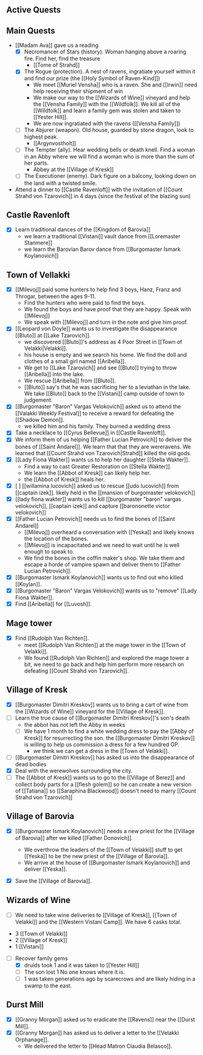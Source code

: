 ## Active Quests

## Main Quests

- [[Madam Ava]] gave us a reading
	- [x] Necromancer of Stars (history). Woman hanging above a roaring fire. Find her, find the treasure 
		-  [[Tome of Strahd]]
	- [x]  The Rogue (protection). A nest of ravens, ingratiate yourself within it and find our prize (the [[Holy Symbol of Raven-Kind]]) 
		-  We meet [[Muriel Vensha]] who is a raven. She and [[Irwin]] need help receiving their shipment of win
		- We make our way to the [[Wizards of Wine]] vineyard and help the [[Vensha Family]] with the [[Wildfolk]]. We kill all of the [[Wildfolk]] and learn a family gem was stolen and taken to [[Yester Hill]].
		- We are now ingratiated with the ravens ([[Vensha Family]])
	- [ ] The Abjurer (weapon). Old house, guarded by stone dragon, look to highest peak. 
		-  [[Argynvostholt]]
	- [ ] The Tempter (ally). Hear wedding bells or death knell. Find a woman in an Abby where we will find a woman who is more than the sum of her parts. 
		- Abbey at the [[Village of Kresk]]
	- [ ] The Executioner (enemy). Dark figure on a balcony, looking down on the land with a twisted smile.
- Attend a dinner to [[Castle Ravenloft]] with the invitation of [[Count Strahd von Tzarovich]] in 4 days (since the festival of the blazing sun)

## Castle Ravenloft

- [x] Learn traditional dances of the [[Kingdom of Barovia]]
	- we learn a traditional [[Vistani]] vault dance from [[Loremaster Stanmere]]
	- we learn the Barovian Barov dance from [[Burgomaster Ismark Koylanovich]]

## Town of Vellakki

- [x] [[Milevoj]] paid some hunters to help find 3 boys, Hanz, Franz and Throgar, between the ages 9-11.
	- Find the hunters who were paid to find the boys.
	- We found the boys and have proof that they are happy. Speak with [[Milevoj]]
	- We speak with [[Milevoj]] and turn in the note and give him proof.
- [x] [[Leopard von Doyle]] wants us to investigate the disappearance [[Bluto]] at [[Lake Tzarovich]].
	- we discovered [[Bluto]]'s address as 4 Poor Street in [[Town of Velakki|Velakki]].
	- his house is empty and we search his home. We find the doll and clothes of a small girl named [[Aribella]].
	- We get to [[Lake Tzarovich]] and see [[Bluto]] trying to throw [[Aribella]] into the lake.
	- We rescue [[Aribella]] from [[Bluto]].
	- [[Bluto]] say's that he was sacrificing her to a leviathan in the lake. We take [[Bluto]] back to the [[Vistani]] camp outside of town to judgement.
- [x] [[Burgomaster "Baron" Vargas Velokovich]] asked us to attend the [[Valakki Weekly Festival]] to receive a reward for defeating the [[Shadow Demon]].
	- we killed him and his family. They burned a wedding dress
- [x] Take a necklace to [[Cyrus Bellevue]] in [[Castle Ravenloft]].
- [x] We inform them of us helping [[Father Lucian Petrovich]] to deliver the bones of [[Saint Andarel]]. We learn that that they are wereravens. We learned that [[Count Strahd von Tzarovich|Strahd]] killed the old gods.
- [x] [[Lady Fiona Wakter]] wants us to help her daughter [[Stella Wakter]].
	- Find a way to cast Greater Restoration on [[Stella Wakter]].
	- We learn the [[Abbot of Kresk]] can likely help her.
	- the [[Abbot of Kresk]] heals her.
- [x]  [ ] [[willamina lucovich]] asked us to rescue [[udo lucovich]] from [[captain izek]]. likely held in the [[mansion of burgomaster velokovich]]
- [x]  [[lady fiona wakter]] wants us to kill [[burgomaster "baron" vargas velokovich]], [[captain izek]] and capture [[barononette victor velokovich]]
- [x] [[Father Lucian Petrovich]] needs us to find the bones of [[Saint Andarel]]
	- [[Milevoj]] overheard a conversation with [[Yeska]] and likely knows the location of the bones.
	- [[Milevoj]] is incapacitated and we need to wait until he is well enough to speak to.
	- We find the bones in the coffin maker's shop. We take them and escape a horde of vampire spawn and deliver them to [[Father Lucian Petrovich]].
- [x] [[Burgomaster Ismark Koylanovich]] wants us to find out who killed [[Koylan]].
- [x] [[Burgomaster "Baron" Vargas Velokovich]] wants us to "remove" [[Lady Fiona Wakter]].
- [x] Find [[Aribella]] for [[Luvosh]].
## Mage tower

- [x] Find [[Rudolph Van Richten]].
	- meet [[Rudolph Van Richten]] at the mage tower in the [[Town of Velakki]].
	- We found [[Rudolph Van Richten]] and explored the mage tower a bit, we need to go back and help him perform more research on defeating [[Count Strahd von Tzarovich]].
## Village of Kresk

- [x] [[Burgomaster Dimitri Kreskov]] wants us to bring a cart of wine from the [[Wizards of Wine]] vineyard for the [[Village of Kresk]].
- [ ] Learn the true cause of [[Burgomaster Dimitri Kreskov]]'s son's death
	- the abbot has not left the Abby in weeks
	- [ ] We have 1 month to find a white wedding dress to pay the [[Abby of Kresk]] for resurrecting the son. the [[Burgomaster Dimitri Kreskov]] is willing to help us commission a dress for a few hundred GP.
		- we think we can get a dress in the [[Town of Velakki]].
- [ ] [[Burgomaster Dimitri Kreskov]] has asked us into the disappearance of dead bodies
- [x] Deal with the werewolves surrounding the city.
- [ ] The [[Abbot of Kresk]] wants us to go to the [[Village of Berez]] and collect body parts for a [[flesh golem]] so he can create a new version of [[Tatiana]] so [[Saraphina Blackwood]] doesn't need to marry [[Count Strahd von Tzarovich]]

## Village of Barovia

- [x] [[Burgomaster Ismark Koylanovich]] needs a new priest for the [[Village of Barovia]] after we killed [[Father Donovich]].
	- We overthrow the leaders of the [[Town of Velakki]] stuff to get [[Yeska]] to be the new priest of the [[Village of Barovia]].
	- We arrive at the house of [[Burgomaster Ismark Koylanovich]] and deliver [[Yeska]].
- [x]  Save the [[Village of Barovia]].

 
## Wizards of Wine

- [ ] We need to take wine deliveries to [[Village of Kresk]], [[Town of Velakki]] and the [[Western Vistani Camp]]. We have 6 casks total.
- 3 [[Town of Velakki]]
- 2 [[Village of Kresk]]
- 1 [[Vistani]]
- [ ] Recover family gems
	- [x] druids took 1 and it was taken to [[Yester Hill]]
	- [ ] The son lost 1 No one knows where it is.
	- [ ] 1 was taken generations ago by scarecrows and are likely hiding in a swamp to the east. 

## Durst Mill

- [x]  [[Granny Morgan]] asked us to eradicate the [[Ravens]] near the [[Durst Mill]].
- [x] [[Granny Morgan]] has asked us to deliver a letter to the [[Velakki Orphanage]].
	- We delivered the letter to [[Head Matron Claudia Belasco]].